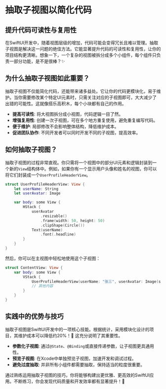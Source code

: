 ﻿# 抽取子视图以简化代码

## 提升代码可读性与复用性

在SwiftUI开发中，随着视图层级的增加，代码可能会变得冗长且难以管理。抽取子视图是解决这一问题的绝佳方法。它能显著提升代码的可读性和复用性，让你的项目结构更清晰。想象一下，一个复杂的视图被拆分成多个小组件，每个组件只负责一部分功能，是不是很棒？✨

## 为什么抽取子视图如此重要？

抽取子视图不仅能简化代码，还能带来诸多益处。它让你的代码更模块化，易于维护。当你需要修改某个特定UI元素时，只需关注对应的子视图即可，大大减少了出错的可能性。这就像搭乐高积木，每个小块都有自己的作用。

*   **提高可读性**: 将大视图拆分成小视图，代码逻辑一目了然。
*   **增强复用性**: 创建一次子视图，可在多个地方重复使用，避免重复编写代码。
*   **便于维护**: 局部修改不会影响整体结构，降低维护成本。
*   **促进团队协作**: 不同开发者可以同时开发不同的子视图，提高效率。

## 如何抽取子视图？

抽取子视图的过程非常直观。你只需将一个视图中的部分UI元素和逻辑封装到一个新的`View`结构体中。例如，如果你有一个显示用户头像和姓名的视图，你可以将它们封装成一个`UserProfileHeaderView`。

```swift
struct UserProfileHeaderView: View {
    let userName: String
    let userAvatar: Image

    var body: some View {
        HStack {
            userAvatar
                .resizable()
                .frame(width: 50, height: 50)
                .clipShape(Circle())
            Text(userName)
                .font(.headline)
        }
    }
}
```

然后，你可以在主视图中轻松地使用这个子视图：

```swift
struct ContentView: View {
    var body: some View {
        VStack {
            UserProfileHeaderView(userName: "张三", userAvatar: Image(systemName: "person.circle.fill"))
            // 其他内容
        }
    }
}
```

## 实践中的优势与技巧

抽取子视图是SwiftUI开发中的一项核心技能。根据统计，采用模块化设计的项目，其维护成本可以降低约20%！🚀 这充分说明了其重要性。

*   **参数化子视图**: 通过`@State`、`@Binding`或直接传递参数，让子视图更具通用性。
*   **预览子视图**: 在Xcode中单独预览子视图，加速开发和调试过程。
*   **避免过度抽取**: 并非所有小组件都需要抽取，保持适当的粒度很重要。

通过熟练运用抽取子视图的技巧，你将能够构建出更优雅、更高效的SwiftUI应用。不断练习，你会发现代码质量和开发效率都有显著提升！💪